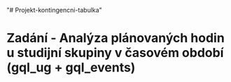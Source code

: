 "# Projekt-kontingencni-tabulka" 

# Zadání - Analýza plánovaných hodin u studijní skupiny v časovém období (gql_ug + gql_events)

